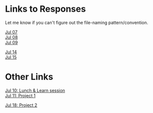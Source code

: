 
# Links to Responses 

Let me know if you can't figure out the file-naming pattern/convention.

[Jul 07](https://dshuangg.github.io/responses/0707)  
[Jul 08](https://dshuangg.github.io/responses/0708)  
[Jul 09](https://dshuangg.github.io/responses/0709)

[Jul 14](https://dshuangg.github.io/responses/0714)  
[Jul 15](https://dshuangg.github.io/responses/0715)  

<!---
[Jul 21](https://dshuangg.github.io/responses/0721)  
[Jul 22](https://dshuangg.github.io/responses/0722)  
[Jul 23](https://dshuangg.github.io/responses/0723)

[Jul 28](https://dshuangg.github.io/responses/0728)  
[Jul 29](https://dshuangg.github.io/responses/0729)  
[Jul 30](https://dshuangg.github.io/responses/0730)

[Aug 04](https://dshuangg.github.io/responses/0804)  
[Aug 05](https://dshuangg.github.io/responses/0805)  
[Aug 06](https://dshuangg.github.io/responses/0806)
-->

# Other Links

[Jul 10: Lunch & Learn session](https://dshuangg.github.io/responses/0710z)  
[Jul 11: Project 1](https://dshuangg.github.io/responses/0711p)

[Jul 18: Project 2](https://dshuangg.github.io/responses/0718p)

<!---
[Jul 24: Lunch & Learn session](https://dshuangg.github.io/responses/0724z)
-->
